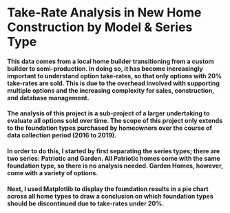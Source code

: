# Take-Rate Analysis in New Home Construction by Model & Series Type<BR>
#### This data comes from a local home builder transitioning from a custom builder to semi-production. In doing so, it has become increasingly important to understand option take-rates, so that only options with 20% take-rates are sold. This is due to the overhead involved with supporting multiple options and the increasing complexity for sales, construction, and database management.<BR>
#### The analysis of this project is a sub-project of a larger undertaking to evaluate all options sold over time. The scope of this project only extends to the foundation types purchased by homeowners over the course of data collection period (2016 to 2019).<BR>
#### In order to do this, I started by first separating the series types; there are two series: Patriotic and Garden. All Patriotic homes come with the same foundation type, so there is no analysis needed. Garden Homes, however, come with a variety of options. <BR>
#### Next, I used Matplotlib to display the foundation results in a pie chart across all home types to draw a conclusion on which foundation types should be discontinued due to take-rates under 20%. 
